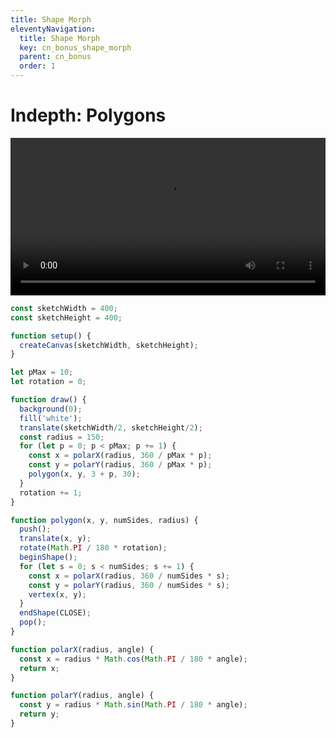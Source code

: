 ```yaml
---
title: Shape Morph
eleventyNavigation:
  title: Shape Morph
  key: cn_bonus_shape_morph
  parent: cn_bonus
  order: 1
---
```


# Indepth: Polygons

<video width="1920" height="1080" style="max-width:100%; height: auto;" controls>
  <source src="https://fhp-video-hosting.s3.eu-central-1.amazonaws.com/04-complexity/shape-morph.mp4" type="video/mp4">
  Your browser does not support the video tag.
</video>

```js
const sketchWidth = 400;
const sketchHeight = 400;

function setup() {
  createCanvas(sketchWidth, sketchHeight);
}

let pMax = 10;
let rotation = 0;

function draw() {
  background(0);
  fill('white');
  translate(sketchWidth/2, sketchHeight/2);
  const radius = 150;
  for (let p = 0; p < pMax; p += 1) {
    const x = polarX(radius, 360 / pMax * p);
    const y = polarY(radius, 360 / pMax * p);
    polygon(x, y, 3 + p, 30);
  }
  rotation += 1;
}

function polygon(x, y, numSides, radius) {
  push();
  translate(x, y);
  rotate(Math.PI / 180 * rotation);
  beginShape();
  for (let s = 0; s < numSides; s += 1) {
    const x = polarX(radius, 360 / numSides * s);
    const y = polarY(radius, 360 / numSides * s);
    vertex(x, y);
  }
  endShape(CLOSE);
  pop();
}

function polarX(radius, angle) {
  const x = radius * Math.cos(Math.PI / 180 * angle);
  return x;
}

function polarY(radius, angle) {
  const y = radius * Math.sin(Math.PI / 180 * angle);
  return y;
}
```